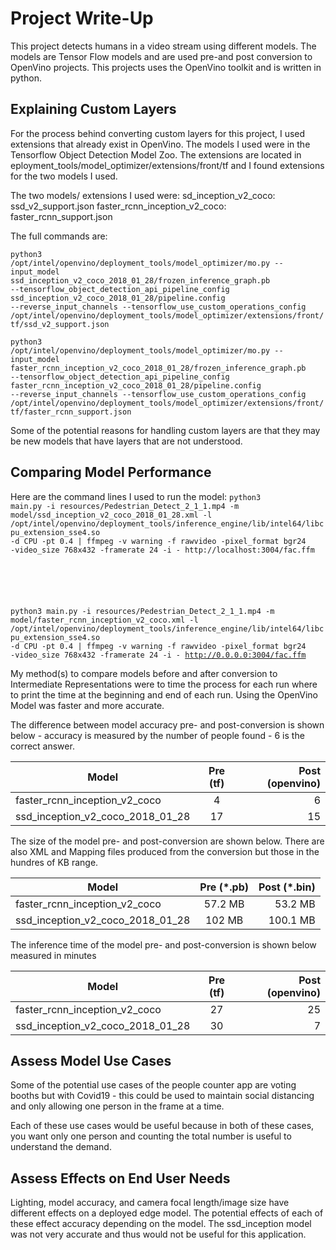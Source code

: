 # Project Write-Up

This project detects humans in a video stream using different models. The models are Tensor Flow models and are used pre-and post conversion to OpenVino projects.  This projects uses the OpenVino toolkit and is written in python. 

## Explaining Custom Layers

For the process behind converting custom layers for this project, I used extensions that already exist in OpenVino.  The models I used were in the Tensorflow Object Detection Model Zoo.  The extensions are located in eployment_tools/model_optimizer/extensions/front/tf and I found extensions for the two models I used.  

The two models/ extensions I used were: 
sd_inception_v2_coco: ssd_v2_support.json
faster_rcnn_inception_v2_coco: faster_rcnn_support.json

The full commands are:

<code>python3 /opt/intel/openvino/deployment_tools/model_optimizer/mo.py --input_model ssd_inception_v2_coco_2018_01_28/frozen_inference_graph.pb --tensorflow_object_detection_api_pipeline_config ssd_inception_v2_coco_2018_01_28/pipeline.config --reverse_input_channels --tensorflow_use_custom_operations_config /opt/intel/openvino/deployment_tools/model_optimizer/extensions/front/tf/ssd_v2_support.json</code>

<code>python3 /opt/intel/openvino/deployment_tools/model_optimizer/mo.py --input_model faster_rcnn_inception_v2_coco_2018_01_28/frozen_inference_graph.pb --tensorflow_object_detection_api_pipeline_config faster_rcnn_inception_v2_coco_2018_01_28/pipeline.config --reverse_input_channels --tensorflow_use_custom_operations_config /opt/intel/openvino/deployment_tools/model_optimizer/extensions/front/tf/faster_rcnn_support.json</code>

Some of the potential reasons for handling custom layers are that they may be new models that have layers that are not understood.  


## Comparing Model Performance

Here are the command lines I used to run the model:
<code>python3 main.py -i resources/Pedestrian_Detect_2_1_1.mp4 -m model/ssd_inception_v2_coco_2018_01_28.xml -l /opt/intel/openvino/deployment_tools/inference_engine/lib/intel64/libcpu_extension_sse4.so -d CPU -pt 0.4 | ffmpeg -v warning -f rawvideo -pixel_format bgr24 -video_size 768x432 -framerate 24 -i - http://localhost:3004/fac.ffm

</br>

python3 main.py -i resources/Pedestrian_Detect_2_1_1.mp4 -m model/faster_rcnn_inception_v2_coco.xml -l /opt/intel/openvino/deployment_tools/inference_engine/lib/intel64/libcpu_extension_sse4.so -d CPU -pt 0.4 | ffmpeg -v warning -f rawvideo -pixel_format bgr24 -video_size 768x432 -framerate 24 -i - http://0.0.0.0:3004/fac.ffm
</code>

My method(s) to compare models before and after conversion to Intermediate Representations
were to time the process for each run where to print the time at the beginning and end of each run.  Using the OpenVino Model was faster and more accurate. 

The difference between model accuracy pre- and post-conversion is shown below - accuracy is measured by the number of people found - 6 is the correct answer.  

 Model         | Pre  (tf)         | Post  (openvino)|
| ------------- |:-------------:| -----:|
| faster_rcnn_inception_v2_coco    | 4 | 6|
| ssd_inception_v2_coco_2018_01_28      | 17   |   15  | 

The size of the model pre- and post-conversion are shown below.  There are also XML and Mapping files produced from the conversion but those in the hundres of KB range. 

| Model         | Pre  (*.pb)         | Post  (*.bin)|
| ------------- |:-------------:| -----:|
| faster_rcnn_inception_v2_coco    | 57.2 MB | 53.2 MB |
| ssd_inception_v2_coco_2018_01_28      | 102 MB      |   100.1 MB  | 


The inference time of the model pre- and post-conversion is shown below measured in minutes

Model         | Pre  (tf)         | Post  (openvino)|
| ------------- |:-------------:| -----:|
| faster_rcnn_inception_v2_coco    | 27| 25|
| ssd_inception_v2_coco_2018_01_28      | 30    |   7  | 

## Assess Model Use Cases

Some of the potential use cases of the people counter app are voting booths but with Covid19 - this could be used to maintain social distancing and only allowing one person in the frame at a time. 

Each of these use cases would be useful because in both of these cases, you want only one person and counting the total number is useful to understand the demand. 

## Assess Effects on End User Needs

Lighting, model accuracy, and camera focal length/image size have different effects on a
deployed edge model. The potential effects of each of these effect accuracy depending on the model.  The ssd_inception model was not very accurate and thus would not be useful for this application.  


